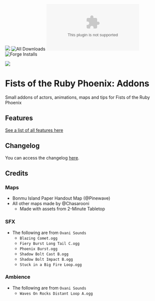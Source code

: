 ![](https://img.shields.io/badge/Foundry-v12-informational)
![All Downloads](https://img.shields.io/github/downloads/ChasarooniZ/ruby-phoenix-addons/total?color=5e0000&label=All%20Downloads)
![Latest Release Download Count](https://img.shields.io/github/downloads/ChasarooniZ/ruby-phoenix-addons/latest/module.zip)
![Forge Installs](https://img.shields.io/badge/dynamic/json?label=Forge%20Installs&query=package.installs&suffix=%25&url=https%3A%2F%2Fforge-vtt.com%2Fapi%2Fbazaar%2Fpackage%2Ffist-of-the-ruby-phoenix-addons&colorB=4aa94a)

[![](https://img.shields.io/badge/ko--fi-donate-%23FF5E5B?style=flat-square&logo=ko-fi&logoColor=white)](https://ko-fi.com/Chasarooni)

# Fists of the Ruby Phoenix: Addons

Small addons of actors, animations, maps and tips for Fists of the Ruby Phoenix

## Features

[See a list of all features here](/FEATURES.MD)

## Changelog

You can access the changelog [here](/CHANGELOG.md).

## Credits

### Maps

- Bonmu Island Paper Handout Map (@Pinewave)
- All other maps made by @Chasarooni
  - Made with assets from 2-Minute Tabletop

### SFX

- The following are from `Ovani Sounds`
  - `Blazing Comet.ogg`
  - `Fiery Burst Long Tail C.ogg`
  - `Phoenix Burst.ogg`
  - `Shadow Bolt Cast B.ogg`
  - `Shadow Bolt Impact B.ogg`
  - `Stuck in a Big Fire Loop.ogg`

### Ambience

- The following are from `Ovani Sounds`
  - `Waves On Rocks Distant Loop A.ogg`
